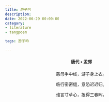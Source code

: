 ```yaml
---
title: 游子吟
description:
date: 2022-06-29 00:00:00
category:
- literature
- tangpoem

tags: 游子吟

---
```


<div id="poem-author">
唐代 • 孟郊
</div>
<div id="poem-body">
<p class="poem-paragraph">慈母手中线，游子身上衣。</p>
<p class="poem-paragraph">临行密密缝，意恐迟迟归。</p>
<p class="poem-paragraph">谁言寸草心，报得三春晖。</p>

</div>

<style>

#poem-author {
    width: 100%;
    text-align: center;
    margin: 20px 0;
    font-weight: bold;
}
#poem-body {
    width: 100%;
    text-align: center;
}
.poem-paragraph {
    font-family: "仿宋"
}

</style>